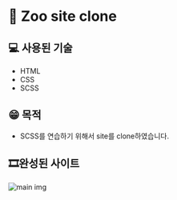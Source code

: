 # 🎨 Zoo site clone

## 💻 사용된 기술
* HTML
* CSS
* SCSS
## 😁 목적
* SCSS를 연습하기 위해서 site를 clone하였습니다.

## 🎞완성된 사이트
![main img](https://user-images.githubusercontent.com/85764782/171913807-ebcc3e10-5873-42aa-9426-0dda5e93c530.png)
